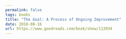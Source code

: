 ```yaml
---
permalink: false
tags: books
title: "The Goal: A Process of Ongoing Improvement"
date: 2018-08-16
url: https://www.goodreads.com/book/show/113934
---
```

